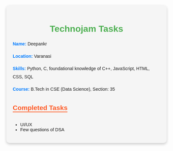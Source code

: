 <div style="font-family: Arial, sans-serif; background-color: #f5f5f5; padding: 20px; border-radius: 10px; box-shadow: 0 4px 8px rgba(0, 0, 0, 0.2); max-width: 800px; margin: auto;">
    <h1 style="color: #4CAF50; text-align: center;">Technojam Tasks</h1>
    <div style="line-height: 1.8;">
        <p><span style="color: #007BFF; font-weight: bold;">Name:</span> Deepankr</p>
        <p><span style="color: #007BFF; font-weight: bold;">Location:</span> Varanasi</p>
        <p><span style="color: #007BFF; font-weight: bold;">Skills:</span> Python, C, foundational knowledge of C++, JavaScript, HTML, CSS, SQL</p>
        <p><span style="color: #007BFF; font-weight: bold;">Course:</span> B.Tech in CSE (Data Science), Section: 35</p>
    </div>
  <div>
    <h2 style="color: #FF5722; margin-top: 20px; border-bottom: 2px solid #FF5722; display: inline-block;">Completed Tasks</h2>
    <ul>
        <li>UI/UX</li>
        <li>Few questions of DSA</li>
    </ul>
</div>
